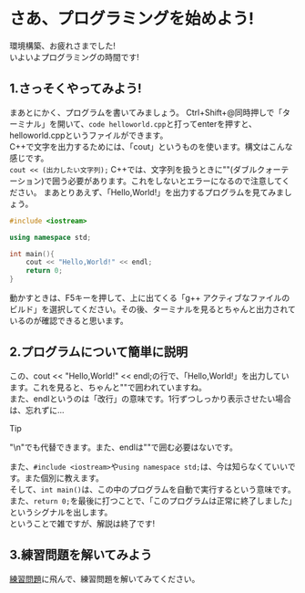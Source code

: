 # さあ、プログラミングを始めよう!
環境構築、お疲れさまでした!  
いよいよプログラミングの時間です!
## 1.さっそくやってみよう!
まあとにかく、プログラムを書いてみましょう。
Ctrl+Shift+@同時押しで「ターミナル」を開いて、```code helloworld.cpp```と打ってenterを押すと、helloworld.cppというファイルができます。  
C++で文字を出力するためには、「cout」というものを使います。構文はこんな感じです。  
```cout << (出力したい文字列);```
C++では、文字列を扱うときに""(ダブルクォーテーション)で囲う必要があります。これをしないとエラーになるので注意してください。
まあとりあえず、「Hello,World!」を出力するプログラムを見てみましょう。
```cpp
#include <iostream>

using namespace std;

int main(){
    cout << "Hello,World!" << endl;
    return 0;
}
```  
動かすときは、F5キーを押して、上に出てくる「g++ アクティブなファイルのビルド」を選択してください。その後、ターミナルを見るとちゃんと出力されているのが確認できると思います。  
## 2.プログラムについて簡単に説明
この、cout << "Hello,World!" << endl;の行で、「Hello,World!」を出力しています。これを見ると、ちゃんと""で囲われていますね。  
また、endlというのは「改行」の意味です。1行ずつしっかり表示させたい場合は、忘れずに...  
> [!TIP]
> "\n"でも代替できます。また、endlは""で囲む必要はないです。

また、```#include <iostream>```や```using namespace std;```は、今は知らなくていいです。また個別に教えます。  
そして、```int main()```は、この中のプログラムを自動で実行するという意味です。  
また、```return 0;```を最後に打つことで、「このプログラムは正常に終了しました」というシグナルを出します。  
ということで雑ですが、解説は終了です!  
## 3.練習問題を解いてみよう
[練習問題](https://github.com/kg-suken/WelcomeKit/tree/main/cpp/5-PracticeProblem#12helloworld%E3%81%AE%E5%87%BA%E5%8A%9B%E9%96%A2%E9%80%A3)に飛んで、練習問題を解いてみてください。
